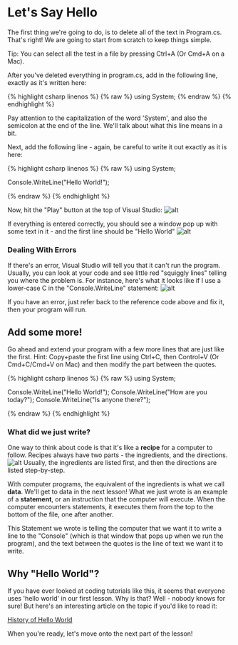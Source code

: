 # Let's Say Hello

The first thing we're going to do, is to delete all of the text in Program.cs.
That's right! We are going to start from scratch to keep things simple.

Tip: You can select all the test in a file by pressing Ctrl+A (Or Cmd+A on a Mac).

After you've deleted everything in program.cs, add in the following line, exactly as it's written here:


{% highlight csharp linenos %}
{% raw %}
using System;
{% endraw %}
{% endhighlight %}

Pay attention to the capitalization of the word 'System', and also the semicolon at the end of the line.
We'll talk about what this line means in a bit.

Next, add the following line - again, be careful to write it out exactly as it is here:

{% highlight csharp linenos %}
{% raw %}
using System;

Console.WriteLine("Hello World!");

{% endraw %}
{% endhighlight %}

Now, hit the "Play" button at the top of Visual Studio: 
![alt]({{site.baseurl}}/img/1/playbutton.png "image_tooltip")


If everything is entered correctly, you should see a window pop up with some text in it - and the first line should be "Hello World"
![alt]({{site.baseurl}}/img/1/program_output.png "image_tooltip")

### Dealing With Errors
If there's an error, Visual Studio will tell you that it can't run the program.
Usually, you can look at your code and see little red "squiggly lines" telling you where the problem is.
For instance, here's what it looks like if I use a lower-case C in the "Console.WriteLine" statement:
![alt]({{site.baseurl}}/img/1/program_error.png "image_tooltip")

If you have an error, just refer back to the reference code above and fix it, then your program will run.

## Add some more!
Go ahead and extend your program with a few more lines that are just like the first.
Hint: Copy+paste the first line using Ctrl+C, then Control+V (Or Cmd+C/Cmd+V on Mac) and then modify the part between the quotes.

{% highlight csharp linenos %}
{% raw %}
using System;

Console.WriteLine("Hello World!");
Console.WriteLine("How are you today?");
Console.WriteLine("Is anyone there?");

{% endraw %}
{% endhighlight %}

### What did we just write?
One way to think about code is that it's like a **recipe** for a computer to follow.
Recipes always have two parts - the ingredients, and the directions.
![alt]({{site.baseurl}}/img/1/recipeanalogy.png "image_tooltip")
Usually, the ingredients are listed first, and then the directions are listed step-by-step.

With computer programs, the equivalent of the ingredients is what we call **data**. We'll get to data in the next lesson!
What we just wrote is an example of a **statement**, or an instruction that the computer will execute.
When the computer encounters statements, it executes them from the top to the bottom of the file, one after another.

This Statement we wrote is telling the computer that we want it to write a line to the "Console" (which is that window that pops up when we run the program), and the text between the quotes is the line of text we want it to write.

## Why "Hello World"?
If you have ever looked at coding tutorials like this, it seems that everyone uses 'hello world' in our first lesson. Why is that?
Well - nobody knows for sure! But here's an interesting article on the topic if you'd like to read it:

[History of Hello World](https://www.thesoftwareguild.com/blog/the-history-of-hello-world/#:~:text=Traditionally%2C%20Hello%20World%20programs%20are,World%20both%20easily%20and%20correctly)

When you're ready, let's move onto the next part of the lesson!
